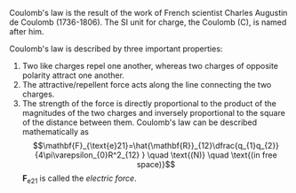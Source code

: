 Coulomb's law is the result of the work of French scientist Charles Augustin de
Coulomb (1736-1806). The SI unit for charge, the Coulomb ($\text{C}$), is named
after him.

Coulomb's law is described by three important properties:
1. Two like charges repel one another, whereas two charges of opposite polarity attract one another.
2. The attractive/repellent force acts along the line connecting the two charges.
3. The strength of the force is directly proportional to the product of the magnitudes of the two charges and inversely proportional to the square of the distance between them.
Coulomb's law can be described mathematically as
$$\mathbf{F}_{\text{e}21}=\hat{\mathbf{R}}_{12}\dfrac{q_{1}q_{2}}{4\pi\varepsilon_{0}R^2_{12} } \quad \text{(N)} \quad \text{(in free space)}$$
$\mathbf{F}_{\text{e}21}$ is called the *electric force*.